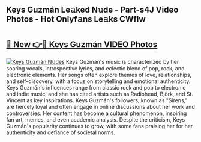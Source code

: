 ## Keys Guzmán Le𝚊ked N𝚞de - Part-s4J Video Photos - Hot Onlyf𝚊ns Le𝚊ks CWfIw

# <h2><a href="http://ac45043.deff.icu/?id=Keys+Guzm%c3%a1n">🔗 New 👉🔴 Keys Guzmán VIDEO Photos</a></h2>

[![Keys Guzmán N𝚞des](https://i.imgur.com/rIISA9y.gif)](http://ac45043.deff.icu/?id=Keys+Guzm%c3%a1n)
Keys Guzmán's music is characterized by her soaring vocals, introspective lyrics, and eclectic blend of pop, rock, and electronic elements. Her songs often explore themes of love, relationships, and self-discovery, with a focus on storytelling and emotional authenticity. Keys Guzmán's influences range from classic rock and pop to electronic and indie music, and she has cited artists such as Radiohead, Björk, and St. Vincent as key inspirations. Keys Guzmán's followers, known as "Sirens," are fiercely loyal and often engage in online discussions about her work and controversies. Her content has become a cultural phenomenon, inspiring fan art, memes, and even academic analysis. Despite the criticism, Keys Guzmán's popularity continues to grow, with some fans praising her for her authenticity and defiance of societal norms.
